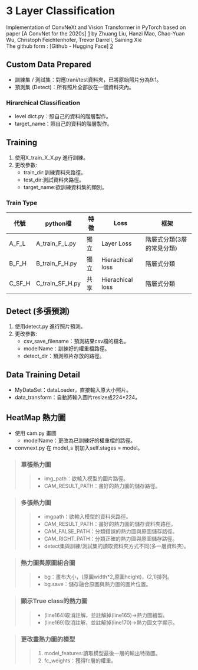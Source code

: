 ﻿# 3 Layer Classification
Implementation of ConvNeXt and Vision Transformer in PyTorch based on paper [A ConvNet for the 2020s] [1] by Zhuang Liu, Hanzi Mao, Chao-Yuan Wu, Christoph Feichtenhofer, Trevor Darrell, Saining Xie  
The github form : [Github - Hugging Face] [2]

## Custom Data Prepared
- 訓練集 / 測試集：對應trani/test資料夾，已將原始照片分為9:1。
- 預測集 (Detect)：所有照片全部放在一個資料夾內。

### Hirarchical Classification
- level dict.py：照自己的資料的階層製作。
- target_name：照自己的資料的階層製作。

## Training 
1. 使用X_train_X_X.py 進行訓練。
2. 更改參數:
    - train_dir:訓練資料夾路徑。
    - test_dir:測試資料夾路徑。
    - target_name:欲訓練資料集的類別。

### Train Type
|代號 |python檔 |特徵 |Loss |框架 |
|------|--------|--------|--------|--------|
|A_F_L |A_train_F_L.py |獨立 |Layer Loss |階層式分類(3層的常見分類) |
|B_F_H |B_train_F_H.py |獨立 |Hierachical loss |階層式分類 |
|C_SF_H |C_train_SF_H.py |共享 |Hierachical loss |階層式分類 |

## Detect (多張預測)
1. 使用detect.py 進行照片預測。
2. 更改參數:
    - csv_save_filename：預測結果csv檔的檔名。
    - modelName：訓練好的權重檔路徑。
    - detect_dir：預測照片存放的路徑。

## Data Training Detail
- MyDataSet：dataLoader，直接輸入原大小照片。
- data_transform：自動將輸入圖片resize成224*224。

## HeatMap 熱力圖
- 使用 cam.py 畫圖
    - modelName：更改為已訓練好的權重檔的路徑。
- convnext.py 在 model_s 前加入self.stages = model。
>### 單張熱力圖
>>- img_path：欲輸入模型的圖片路徑。
>>- CAM_RESULT_PATH：畫好的熱力圖的儲存路徑。

>### 多張熱力圖
>>- imgpath：欲輸入模型的資料夾路徑。
>>- CAM_RESULT_PATH：畫好的熱力圖的儲存資料夾路徑。
>>- CAM_FALSE_PATH：分類錯誤的熱力圖與原圖儲存路徑。
>>- CAM_RIGHT_PATH：分類正確的熱力圖與原圖儲存路徑。
>>- detect集與訓練/測試集的讀取資料夾方式不同(多一層資料夾)。
       
>### 熱力圖與原圖組合圖
>>- bg：畫布大小，(原圖width*2,原圖height)，(2,1)排列。
>>- bg.save：儲存融合原圖與熱力圖的圖片位置。

>### 顯示True class的熱力圖
>>- (line164)取消註解，並註解掉(line165)->熱力圖繪製。
>>- (line169)取消註解，並註解掉(line170)->熱力圖文字顯示。

>### 更改畫熱力圖的模型 
>>1. model_features:讀取模型最後一層的輸出特徵圖。 
>>2. fc_weights：獲得fc層的權重。

[1]: https://arxiv.org/abs/2201.03545 "A ConvNet for the 2020s"
[2]: https://github.com/huggingface/pytorch-image-models "Github - Hugging Face"
